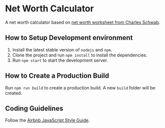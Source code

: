 # Net Worth Calculator

A net worth calculator based on [net worth worksheet from Charles Schwab](https://www.schwabmoneywise.com/public/file/P-4038856/Net-Worth-Worksheet.pdf).


## How to Setup Development environment

1. Install the latest stable version of `nodejs` and `npm`. 
2. Clone the project and run `npm install` to install the dependencies.
3. Run `npm start` to start the development server.


## How to Create a Production Build

Run `npm run build` to create a production build. A new `build` folder will be created.


## Coding Guidelines

Follow the [Airbnb JavaScript Style Guide](https://github.com/airbnb/javascript).
